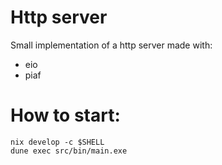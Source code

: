 # Http server

Small implementation of a http server made with:
 - eio
 - piaf

# How to start:

```
nix develop -c $SHELL
dune exec src/bin/main.exe
```
